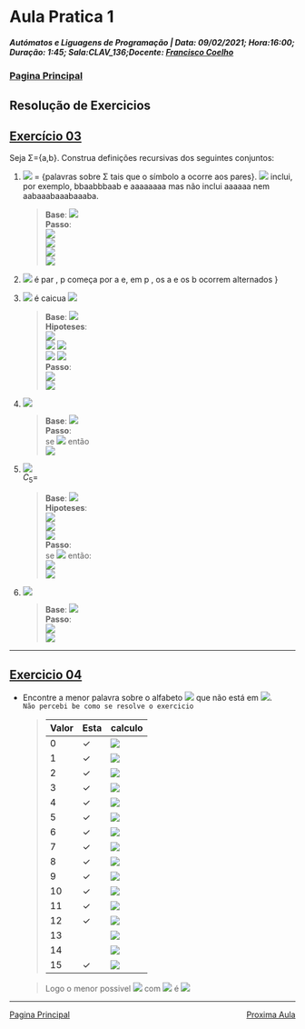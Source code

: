# Aula Pratica 1  
##### *Autómatos e Liguagens de Programação* | **Data:** 09/02/2021; **Hora**:16:00; **Duração**: 1:45; **Sala**:CLAV_136;**Docente**: [Francisco Coelho](../../#docentes)  
### [Pagina Principal](../../)
## Resolução de Exercicios
## [Exercício 03](https://home.uevora.pt/~fc/alp/01-palavras_linguagens_expressoes_regulares/01.90-exercicios.html#exerc%C3%ADcio-03)  
Seja Σ={a,b}. Construa definições recursivas dos seguintes conjuntos:

1. <img src="https://render.githubusercontent.com/render/math?math=\large\C_1"> = {palavras sobre Σ tais que o símbolo a ocorre aos pares}. <img src="https://render.githubusercontent.com/render/math?math=\large\C_1"> inclui, por exemplo, bbaabbbaab e aaaaaaaa mas não inclui aaaaaa nem aabaaabaaabaaaba.  
    > **Base**: <img src="https://render.githubusercontent.com/render/math?math=\large\aa"><br>
    **Passo**:  
    <img src="https://render.githubusercontent.com/render/math?math=\large\aap\in C_1"><br>
    <img src="https://render.githubusercontent.com/render/math?math=\large\paa\in C_1"><br>
    <img src="https://render.githubusercontent.com/render/math?math=\large\bp\in C_1"><br>
    <img src="https://render.githubusercontent.com/render/math?math=\large\pb\in C_1"><br>

 
2. <img src="https://render.githubusercontent.com/render/math?math=\large\C_2 = p \in \Sigma^* : |p|"> é par , p começa por a e, em p , os a e os b ocorrem alternados }
    > 
3.  <img src="https://render.githubusercontent.com/render/math?math=\large\C_3 =\{p \in \Sigma^* "> é caicua  <img src="https://render.githubusercontent.com/render/math?math=\large\ \}"><br>  
    > **Base**: <img src="https://render.githubusercontent.com/render/math?math=\large\a, b"><br>
     **Hipoteses**:  
    <img src="https://render.githubusercontent.com/render/math?math=\color{green}\large\a, b"><br>
    <img src="https://render.githubusercontent.com/render/math?math=\color{green}\large\aa, bb,"> <img src="https://render.githubusercontent.com/render/math?math=\color{red}\large\ab, ba"><br>
    <img src="https://render.githubusercontent.com/render/math?math=\color{green}\large\aaa, bbb,aba,bab,"> <img src="https://render.githubusercontent.com/render/math?math=\color{red}\large\abb, baa,bba,aab"><br>
     **Passo**:  
     <img src="https://render.githubusercontent.com/render/math?math=\large\apa\in C_3"><br>
     <img src="https://render.githubusercontent.com/render/math?math=\large\bpb\in C_3"><br>  
4. <img src="https://render.githubusercontent.com/render/math?math=\large\c_4=\{a^nb^n\in \Sigma^* : n>0\}"><br> 
    >    **Base**: <img src="https://render.githubusercontent.com/render/math?math=\large\ab"><br>
    **Passo**:  
    se <img src="https://render.githubusercontent.com/render/math?math=\large\p\in C_4"> então<br>
    <img src="https://render.githubusercontent.com/render/math?math=\large\apb\in C_4"><br>
5. <img src="https://render.githubusercontent.com/render/math?math=\large\C_5 =\{a^ib^j\in \Sigma^* : 0\le i\le j \}"><br>$C_5$=
    >    **Base**: <img src="https://render.githubusercontent.com/render/math?math=\large\a, b"><br>
    >    **Hipoteses**:   
    > <img src="https://render.githubusercontent.com/render/math?math=\large\bb"><br>
    > <img src="https://render.githubusercontent.com/render/math?math=\large\abb"><br>
    > <img src="https://render.githubusercontent.com/render/math?math=\large\abbb"><br>
    >   **Passo**:  
     se <img src="https://render.githubusercontent.com/render/math?math=\large\p\in C_5"> então:<br>
    <img src="https://render.githubusercontent.com/render/math?math=\large\pb\in C_5"><br>
    <img src="https://render.githubusercontent.com/render/math?math=\large\apb\in C_5"><br>
6. <img src="https://render.githubusercontent.com/render/math?math=\large\c_6=\{p\in\Sigma^*:|p|_a=|P|_b\}"><br>  
    > **Base**: <img src="https://render.githubusercontent.com/render/math?math=\large\a, b"><br>
    **Passo**:  
    <img src="https://render.githubusercontent.com/render/math?math=\large\apb\in C_6"><br>
    <img src="https://render.githubusercontent.com/render/math?math=\large\bpa\in C_6"><br>
  
---
## [Exercicio 04](https://home.uevora.pt/~fc/alp/01-palavras_linguagens_expressoes_regulares/01.90-exercicios.html#exerc%C3%ADcio-04)  

- Encontre a menor palavra sobre o alfabeto <img src="https://render.githubusercontent.com/render/math?math=\Sigma =\{0\}"> que não está em <img src="https://render.githubusercontent.com/render/math?math=\{\lambda,0,0^2,0^5\}^3">.  
    `Não percebi be como se resolve o exercicio`


    >|Valor|Esta|calculo|
    >|-----|----|-------|
    >|0    |✓ |![][0]|
    >|1    |✓ |![][1]|
    >|2    |✓ |![][2]|
    >|3    |✓ |![][3]|
    >|4    |✓ |![][4]|
    >|5    |✓ |![][5]|
    >|6    |✓ |![][6]|
    >|7    |✓ |![][7]|
    >|8    |✓ |![][8]|
    >|9    |✓ |![][9]|
    >|10   |✓ |![][10]|
    >|11   |✓ |![][11]|
    >|12   |✓ |![][12]|
    >|13   |  |![][13]|
    >|14   |  |![][14]|
    >|15   |✓ |![][15]| 

    > Logo o menor possivel <img src="https://render.githubusercontent.com/render/math?math=\{\lambda,0,0^2,0^5\}^3"> com <img src="https://render.githubusercontent.com/render/math?math=\Sigma =\{0\}">
    é <img src="https://render.githubusercontent.com/render/math?math=0^{13}">  
    
---  

[0]:  https://render.githubusercontent.com/render/math?math=0
[1]:  https://render.githubusercontent.com/render/math?math=0
[2]:  https://render.githubusercontent.com/render/math?math=0^2
[3]:  https://render.githubusercontent.com/render/math?math=0^2+0=0^3
[4]:  https://render.githubusercontent.com/render/math?math=0^2+0^2=0^4
[5]:  https://render.githubusercontent.com/render/math?math=0^5
[6]:  https://render.githubusercontent.com/render/math?math={0^2}+0^3=0^6
[7]:  https://render.githubusercontent.com/render/math?math=0^5+0^2=0^7
[8]:  https://render.githubusercontent.com/render/math?math=0^5+0^3=0^8
[9]:  https://render.githubusercontent.com/render/math?math=0^5+0^2+0^2=0^{5+2+2}=0^9
[10]: https://render.githubusercontent.com/render/math?math={0^5}^2=0^{2*5}=0^{10}
[11]: https://render.githubusercontent.com/render/math?math=0^5+0^2+0^2+0^2=0^{11}
[12]: https://render.githubusercontent.com/render/math?math=0^5+0^5+0^2=0^{12}
[13]: https://render.githubusercontent.com/render/math?math=0
[14]: https://render.githubusercontent.com/render/math?math=0
[15]: https://render.githubusercontent.com/render/math?math={0^5}^3=0^{5*3}=0^{15}  

<div id="nav">

<span class="left"> <a href="../../" >Pagina Principal</a></span>
<span class="right" ><a href="../aula2" >Proxima Aula</a></span>
</div>

<style>
#nav{
    position: inline-block;
    align-items: center;
    text-align: center;
    
}
.left{
    float: left;
}
.center{
    text-align=center;
}
.right{
    float: right;
}
.red{
    color: red;
}
.markdown-body blockquote {
    background: white;
    padding: 0 1em;
    padding: 0 1em;
    color: #000000;
    border-left: 0.25em solid #007fff;
    }   
 </style>
